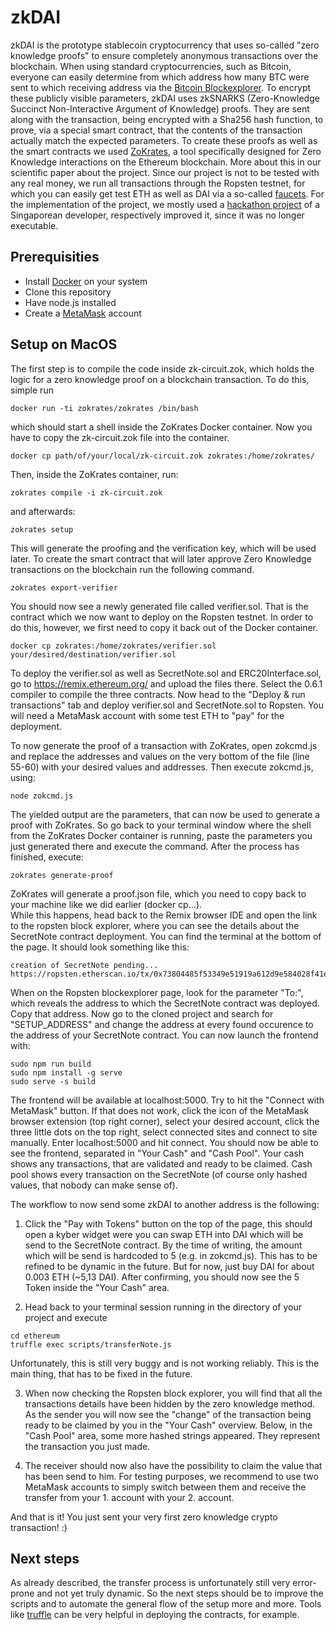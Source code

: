 # zkDAI

zkDAI is the prototype stablecoin cryptocurrency that uses so-called "zero knowledge proofs" to ensure completely anonymous transactions over the blockchain. When using standard cryptocurrencies, such as Bitcoin, everyone can easily determine from which address how many BTC were sent to which receiving address via the [Bitcoin Blockexplorer](https://www.blockchain.com/de/explorer). To encrypt these publicly visible parameters, zkDAI uses zkSNARKS (Zero-Knowledge Succinct Non-Interactive Argument of Knowledge) proofs. They are sent along with the transaction, being encrypted with a Sha256 hash function, to prove, via a special smart contract, that the contents of the transaction actually match the expected parameters. To create these proofs as well as the smart contracts we used [ZoKrates](https://zokrates.github.io), a tool specifically designed for Zero Knowledge interactions on the Ethereum blockchain. More about this in our scientific paper about the project. Since our project is not to be tested with any real money, we run all transactions through the Ropsten testnet, for which you can easily get test ETH as well as DAI via a so-called [faucets](https://faucet.ropsten.be/). For the implementation of the project, we mostly used a [hackathon project](https://github.com/atvanguard/ethsingapore-zk-dai) of a Singaporean developer, respectively improved it, since it was no longer executable.
 

## Prerequisities

- Install [Docker](https://docs.docker.com/get-docker/) on your system 
- Clone this repository
- Have node.js installed
- Create a [MetaMask](https://metamask.io/) account

## Setup on MacOS

The first step is to compile the code inside zk-circuit.zok, which holds the logic for a zero knowledge proof on a blockchain transaction. To do this, simple run

```
docker run -ti zokrates/zokrates /bin/bash
```

which should start a shell inside the ZoKrates Docker container. Now you have to copy the zk-circuit.zok file into the container.

```
docker cp path/of/your/local/zk-circuit.zok zokrates:/home/zokrates/
```

Then, inside the ZoKrates container, run:

```
zokrates compile -i zk-circuit.zok
``` 
and afterwards:

```
zokrates setup
```

This will generate the proofing and the verification key, which will be used later.
To create the smart contract that will later approve Zero Knowledge transactions on the blockchain run the following command.

```
zokrates export-verifier
```

You should now see a newly generated file called verifier.sol. That is the contract which we now want to deploy on the Ropsten testnet. In order to do this, however, we first need to copy it back out of the Docker container.

```
docker cp zokrates:/home/zokrates/verifier.sol your/desired/destination/verifier.sol
```

To deploy the verifier.sol as well as SecretNote.sol and ERC20Interface.sol, go to https://remix.ethereum.org/ and upload the files there. Select the 0.6.1 compiler to compile the three contracts. Now head to the "Deploy & run transactions" tab and deploy verifier.sol and SecretNote.sol to Ropsten. You will need a MetaMask account with some test ETH to "pay" for the deployment.

To now generate the proof of a transaction with ZoKrates, open zokcmd.js and replace the addresses and values on the very bottom of the file (line 55-60) with your desired values and addresses. Then execute zokcmd.js, using:

```
node zokcmd.js
```

The yielded output are the parameters, that can now be used to generate a proof with ZoKrates. So go back to your terminal window where the shell from the ZoKrates Docker container is running, paste the parameters you just generated there and execute the command. After the process has finished, execute:

```
zokrates generate-proof
```

ZoKrates will generate a proof.json file, which you need to copy back to your machine like we did earlier (docker cp...).  
While this happens, head back to the Remix browser IDE and open the link to the ropsten block explorer, where you can see the details about the SecretNote contract deployment. You can find the terminal at the bottom of the page. It should look something like this:

```
creation of SecretNote pending...
https://ropsten.etherscan.io/tx/0x73804485f53349e51919a612d9e584028f41e7ac94b3080509a
``` 

When on the Ropsten blockexplorer page, look for the parameter "To:", which reveals the address to which the SecretNote contract was deployed. Copy that address.
Now go to the cloned project and search for "SETUP_ADDRESS" and change the address at every found occurence to the address of your SecretNote contract. 
You can now launch the frontend with:

```
sudo npm run build
sudo npm install -g serve
sudo serve -s build
```

The frontend will be available at localhost:5000. Try to hit the "Connect with MetaMask" button. If that does not work, click the icon of the MetaMask browser extension (top right corner), select your desired account, click the three little dots on the top right, select connected sites and connect to site manually. Enter localhost:5000 and hit connect. You should now be able to see the frontend, separated in "Your Cash" and "Cash Pool". Your cash shows any transactions, that are validated and ready to be claimed. Cash pool shows every transaction on the SecretNote (of course only hashed values, that nobody can make sense of).

The workflow to now send some zkDAI to another address is the following:

1. Click the "Pay with Tokens" button on the top of the page, this should open a kyber widget were you can swap ETH into DAI which will be send to the SecretNote contract. By the time of writing, the amount which will be send is hardcoded to 5 (e.g. in zokcmd.js). This has to be refined to be dynamic in the future. But for now, just buy DAI for about 0.003 ETH (~5,13 DAI). After confirming, you should now see the 5 Token inside the "Your Cash" area.

2. Head back to your terminal session running in the directory of your project and execute
```
cd ethereum
truffle exec scripts/transferNote.js
```
Unfortunately, this is still very buggy and is not working reliably. This is the main thing, that has to be fixed in the future.

3. When now checking the Ropsten block explorer, you will find that all the transactions details have been hidden by the zero knowledge method. As the sender you will now see the "change" of the transaction being ready to be claimed by you in the "Your Cash" overview. Below, in the "Cash Pool" area, some more hashed strings appeared. They represent the transaction you just made.

4. The receiver should now also have the possibility to claim the value that has been send to him. For testing purposes, we recommend to use two MetaMask accounts to simply switch between them and receive the transfer from your 1. account with your 2. account.

And that is it! You just sent your very first zero knowledge crypto transaction! :)

## Next steps

As already described, the transfer process is unfortunately still very error-prone and not yet truly dynamic. So the next steps should be to improve the scripts and to automate the general flow of the setup more and more. Tools like [truffle](https://www.trufflesuite.com/docs/truffle/reference/configuration) can be very helpful in deploying the contracts, for example.   
